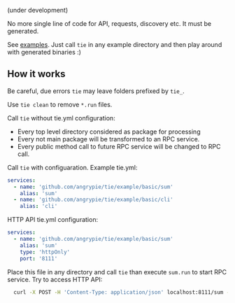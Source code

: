 (under development)

No more single line of code for API, requests, discovery etc. It must be generated.

See [examples](example/).  Just call `tie` in any example directory and then play around with generated binaries :)

## How it works

Be careful, due errors `tie` may leave folders prefixed by `tie_`.

Use `tie clean` to remove `*.run` files.

Call `tie` without tie.yml configuration:
- Every top level directory considered as package for processing
- Every not main package will be transformed to an RPC service.
- Every public method call to future RPC service will be changed to RPC call.

Call `tie` with configuaration. Example tie.yml:

```yml
services:
  - name: 'github.com/angrypie/tie/example/basic/sum'
    alias: 'sum'
  - name: 'github.com/angrypie/tie/example/basic/cli'
    alias: 'cli'
```

HTTP API tie.yml configuration: 

```yml
services:
  - name: 'github.com/angrypie/tie/example/basic/sum'
    alias: 'sum'
    type: 'httpOnly'
    port: '8111' 
```

Place this file in any directory and call `tie` than execute `sum.run` to start RPC service. Try to access HTTP API:

```bash
  curl -X POST -H 'Content-Type: application/json' localhost:8111/sum -d '{"a":20, "b":22}'
```


